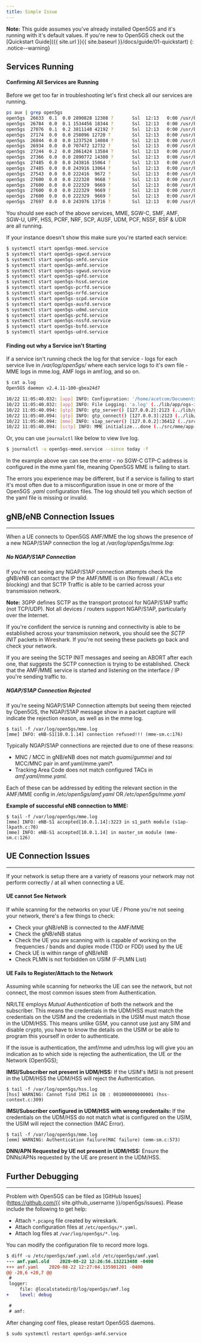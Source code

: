 ```yaml
---
title: Simple Issue
---
```


**Note:** This guide assumes you've already installed Open5GS and it's running with it's default values. If you're new to Open5GS check out the [Quickstart Guide]({{ site.url }}{{ site.baseurl }}/docs/guide/01-quickstart)
{: .notice--warning}

## Services Running

#### Confirming All Services are Running
Before we get too far in troubleshooting let's first check all our services are running.

```bash
ps aux | grep open5gs
open5gs  26633  0.1  0.0 2890828 12308 ?       Ssl  12:13   0:00 /usr/bin/open5gs-mmed -c /etc/open5gs/mme.yaml
open5gs  26784  0.0  0.1 1534456 18344 ?       Ssl  12:13   0:00 /usr/bin/open5gs-sgwcd -c /etc/open5gs/sgwc.yaml
open5gs  27076  0.1  0.2 3811148 42192 ?       Ssl  12:13   0:00 /usr/bin/open5gs-smfd -c /etc/open5gs/smf.yaml
open5gs  27174  0.0  0.0 258096 12720 ?        Ssl  12:13   0:00 /usr/bin/open5gs-amfd -c /etc/open5gs/amf.yaml
open5gs  26844  0.0  0.0 1237524 14084 ?       Ssl  12:13   0:00 /usr/bin/open5gs-sgwud -c /etc/open5gs/sgwu.yaml
open5gs  26934  0.0  0.0 707472 12732 ?        Ssl  12:13   0:00 /usr/bin/open5gs-upfd -c /etc/open5gs/upf.yaml
open5gs  27244  0.2  0.0 2861424 13584 ?       Ssl  12:13   0:00 /usr/bin/open5gs-hssd -c /etc/open5gs/hss.yaml
open5gs  27366  0.0  0.0 2890772 14380 ?       Ssl  12:13   0:00 /usr/bin/open5gs-pcrfd -c /etc/open5gs/pcrf.yaml
open5gs  27485  0.0  0.0 243816 15064 ?        Ssl  12:13   0:00 /usr/bin/open5gs-nrfd -c /etc/open5gs/nrf.yaml
open5gs  27485  0.0  0.0 243916 13064 ?        Ssl  12:13   0:00 /usr/bin/open5gs-scpd -c /etc/open5gs/scp.yaml
open5gs  27543  0.0  0.0 222416  9672 ?        Ssl  12:13   0:00 /usr/bin/open5gs-ausfd -c /etc/open5gs/ausf.yaml
open5gs  27600  0.0  0.0 222328  9668 ?        Ssl  12:13   0:00 /usr/bin/open5gs-udmd -c /etc/open5gs/udm.yaml
open5gs  27600  0.0  0.0 222329  9669 ?        Ssl  12:13   0:00 /usr/bin/open5gs-pcfd -c /etc/open5gs/pcf.yaml
open5gs  27600  0.0  0.0 222329  9669 ?        Ssl  12:13   0:00 /usr/bin/open5gs-nssfd -c /etc/open5gs/nssf.yaml
open5gs  27600  0.0  0.0 222329  9669 ?        Ssl  12:13   0:00 /usr/bin/open5gs-bsfd -c /etc/open5gs/bsf.yaml
open5gs  27697  0.0  0.0 243976 13716 ?        Ssl  12:13   0:00 /usr/bin/open5gs-udrd -c /etc/open5gs/udr.yaml
```

You should see each of the above services, MME, SGW-C, SMF, AMF, SGW-U, UPF, HSS, PCRF, NRF, SCP, AUSF, UDM, PCF, NSSF, BSF & UDR are all running.

If your instance doesn't show this make sure you're started each service:
```bash
$ systemctl start open5gs-mmed.service
$ systemctl start open5gs-sgwcd.service
$ systemctl start open5gs-smfd.service
$ systemctl start open5gs-amfd.service
$ systemctl start open5gs-sgwud.service
$ systemctl start open5gs-upfd.service
$ systemctl start open5gs-hssd.service
$ systemctl start open5gs-pcrfd.service
$ systemctl start open5gs-nrfd.service
$ systemctl start open5gs-scpd.service
$ systemctl start open5gs-ausfd.service
$ systemctl start open5gs-udmd.service
$ systemctl start open5gs-pcfd.service
$ systemctl start open5gs-nssfd.service
$ systemctl start open5gs-bsfd.service
$ systemctl start open5gs-udrd.service
```

#### Finding out why a Service isn't Starting

If a service isn't running check the log for that service - logs for each service live in */var/log/open5gs/* where each service logs to it's own file - MME logs in mme.log, AMF logs in amf.log, and so on. 

```bash
$ cat a.log
Open5GS daemon v2.4.11-100-gbea24d7

10/22 11:05:40.032: [app] INFO: Configuration: '/home/acetcom/Documents/git/open5gs/install/etc/open5gs/mme.yaml' (../lib/app/ogs-init.c:126)
10/22 11:05:40.032: [app] INFO: File Logging: 'a.log' (../lib/app/ogs-init.c:129)
10/22 11:05:40.094: [gtp] INFO: gtp_server() [127.0.0.2]:2123 (../lib/gtp/path.c:30)
10/22 11:05:40.094: [gtp] INFO: gtp_connect() [127.0.0.3]:2123 (../lib/gtp/path.c:60)
10/22 11:05:40.094: [mme] INFO: s1ap_server() [127.0.0.2]:36412 (../src/mme/s1ap-sctp.c:62)
10/22 11:05:40.094: [sctp] INFO: MME initialize...done (../src/mme/app-init.c:33)
```

Or, you can use `journalctl` like below to view live log.

```bash
$ journalctl -u open5gs-mmed.service --since today -f
```

In the example above we can see the error - no SGW-C GTP-C address is configured in the mme.yaml file, meaning Open5GS MME is failing to start.

The errors you experience may be different, but if a service is failing to start it's most often due to a misconfiguration issue in one or more of the Open5GS *.yaml* configuration files. The log should tell you which section of the yaml file is missing or invalid.


## gNB/eNB Connection Issues
---
When a UE connects to Open5GS AMF/MME the log shows the presence of a new NGAP/S1AP connection the log at */var/log/open5gs/mme.log*:

##### No NGAP/S1AP Connection
If you're not seeing any NGAP/S1AP connection attempts check the gNB/eNB can contact the IP the AMF/MME is on (No firewall / ACLs etc blocking) and that SCTP Traffic is able to be carried across your transmission network. 

**Note:** 3GPP defines SCTP as the transport protocol for NGAP/S1AP traffic (not TCP/UDP). Not all devices / routers support NGAP/S1AP, particularly over the Internet.

If you're confident the service is running and connectivity is able to be established across your transmission network, you should see the *SCTP INIT* packets in Wireshark. If you're not seeing these packets go back and check your network.

If you are seeing the SCTP INIT messages and seeing an ABORT after each one, that suggests the SCTP connection is trying to be established. Check that the AMF/MME service is started and listening on the interface / IP you're sending traffic to.

##### NGAP/S1AP Connection Rejected
If you're seeing NGAP/S1AP Connection attempts but seeing them rejected by Open5GS, the NGAP/S1AP message show in a packet capture will indicate the rejection reason, as well as in the mme log.
```
$ tail -f /var/log/open5gs/mme.log
[mme] INFO: eNB-S1[10.0.1.14] connection refused!!! (mme-sm.c:176)
```

Typically NGAP/S1AP connections are rejected due to one of these reasons:
* MNC / MCC in gNB/eNB does not match *guami/gummei* and *tai* MCC/MNC pair in amf.yaml/mme.yaml*.
* Tracking Area Code does not match configured TACs in *amf.yaml/mme.yaml*.

Each of these can be addressed by editing the relevant section in the AMF/MME config in */etc/open5gs/amf.yaml* OR */etc/open5gs/mme.yaml*

__Example of successful eNB connection to MME:__
```
$ tail -f /var/log/open5gs/mme.log
[mme] INFO: eNB-S1 accepted[10.0.1.14]:3223 in s1_path module (s1ap-lkpath.c:70)
[mme] INFO: eNB-S1 accepted[10.0.1.14] in master_sm module (mme-sm.c:126)
```

## UE Connection Issues
---
If your network is setup there are a variety of reasons your network may not perform correctly / at all when connecting a UE.

#### UE cannot See Network
If while scanning for the networks on your UE / Phone you're not seeing your network, there's a few things to check:
* Check your gNB/eNB is connected to the AMF/MME
* Check the gNB/eNB status
* Check the UE you are scanning with is capable of working on the frequencies / bands and duplex mode (TDD or FDD) used by the UE
* Check UE is within range of gNB/eNB
* Check PLMN is not forbidden on USIM (F-PLMN List)

#### UE Fails to Register/Attach to the Network
Assuming while scanning for networks the UE can see the network, but not connect, the most common issues stem from Authentication.

NR/LTE employs *Mutual Authentication* of both the network and the subscriber. This means the credentials in the UDM/HSS must match the credentials on the USIM and the credentials in the USIM must match those in the UDM/HSS. This means unlike GSM, you cannot use just any SIM and disable crypto, you have to know the details on the USIM or be able to program this yourself in order to authenticate.

If the issue is authentication, the amf/mme and udm/hss log will give you an indication as to which side is rejecting the authentication, the UE or the Network (Open5GS);

__IMSI/Subscriber not present in UDM/HSS:__
If the USIM's IMSI is not present in the UDM/HSS the UDM/HSS will reject the Authentication.

```
$ tail -f /var/log/open5gs/hss.log
[hss] WARNING: Cannot find IMSI in DB : 001000000000001 (hss-context.c:309)
```

__IMSI/Subscriber configured in UDM/HSS with wrong credentails:__
If the credentials on the UDM/HSS do not match what is configured on the USIM, the USIM will reject the connection (MAC Error).

```
$ tail -f /var/log/open5gs/mme.log
[emm] WARNING: Authentication failure(MAC failure) (emm-sm.c:573)
```

__DNN/APN Requested by UE not present in UDM/HSS:__
Ensure the DNNs/APNs requested by the UE are present in the UDM/HSS.


## Further Debugging
---

Problem with Open5GS can be filed as [GitHub Issues](https://github.com/{{ site.github_username }}/open5gs/issues). Please include the following to get help:

- Attach `*.pcapng` file created by wireskark.
- Attach configuration files at `/etc/open5gs/*.yaml`.
- Attach log files at `/var/log/open5gs/*.log`.

You can modify the configuration file to record more logs.

```diff
$ diff -u /etc/open5gs/amf.yaml.old /etc/open5gs/amf.yaml
--- amf.yaml.old    2020-08-22 12:26:56.132213488 -0400
+++ amf.yaml    2020-08-22 12:27:04.135901201 -0400
@@ -20,6 +20,7 @@
 #
 logger:
     file: @localstatedir@/log/open5gs/amf.log
+    level: debug

 #
 # amf:
```

After changing conf files, please restart Open5GS daemons.

```bash
$ sudo systemctl restart open5gs-amfd.service
```

